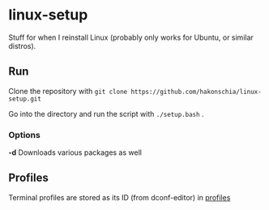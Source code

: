 # linux-setup

Stuff for when I reinstall Linux (probably only works for Ubuntu, or similar distros).

## Run
Clone the repository with ```git clone https://github.com/hakonschia/linux-setup.git```

Go into the directory and run the script with ```./setup.bash``` .

### Options
**-d** Downloads various packages as well

## Profiles
Terminal profiles are stored as its ID (from dconf-editor) in [profiles](profiles/)
